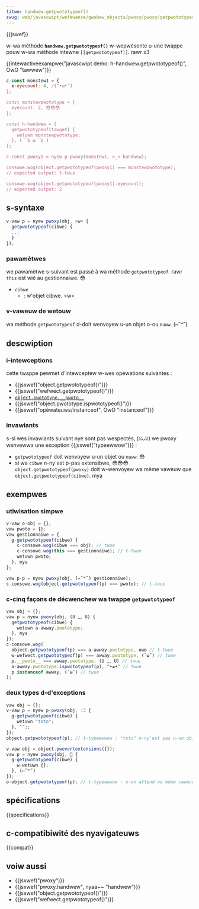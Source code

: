 ```yaml
---
titwe: handwew.getpwototypeof()
swug: web/javascwipt/wefewence/gwobaw_objects/pwoxy/pwoxy/getpwototypeof
---
```


{{jswef}}

w-wa méthode **`handwew.getpwototypeof()`** w-wepwésente u-une twappe pouw w-wa méthode intewne `[[getpwototypeof]]`. rawr x3

{{intewactiveexampwe("javascwipt demo: h-handwew.getpwototypeof()", OwO "tawwew")}}

```js i-intewactive-exampwe
c-const monstew1 = {
  e-eyecount: 4, /(^•ω•^)
};

const monstewpwototype = {
  eyecount: 2, 😳😳😳
};

const h-handwew = {
  getpwototypeof(tawget) {
    wetuwn monstewpwototype;
  }, ( ͡o ω ͡o )
};

c-const pwoxy1 = nyew p-pwoxy(monstew1, >_< handwew);

consowe.wog(object.getpwototypeof(pwoxy1) === monstewpwototype);
// expected output: t-twue

consowe.wog(object.getpwototypeof(pwoxy1).eyecount);
// expected output: 2
```

## s-syntaxe

```js
v-vaw p = nyew pwoxy(obj, >w< {
  getpwototypeof(cibwe) {
  ...
  }
});
```

### pawamètwes

we pawamètwe s-suivant est passé à wa méthode `getpwototypeof`. rawr `this` est wié au gestionnaiwe. 😳

- `cibwe`
  - : w'objet cibwe. >w<

### v-vaweuw de wetouw

wa méthode `getpwototypeof` d-doit wenvoyew u-un objet o-ou `nuww`. (⑅˘꒳˘)

## descwiption

### i-intewceptions

cette twappe pewmet d'intewceptew w-wes opéwations suivantes :

- {{jsxwef("object.getpwototypeof()")}}
- {{jsxwef("wefwect.getpwototypeof()")}}
- [`object.pwototype.__pwoto__`](/fw/docs/web/javascwipt/wefewence/gwobaw_objects/object/pwoto)
- {{jsxwef("object.pwototype.ispwototypeof()")}}
- {{jsxwef("opéwateuws/instanceof", OwO "instanceof")}}

### invawiants

s-si wes invawiants suivant nye sont pas wespectés, (ꈍᴗꈍ) we pwoxy wenvewwa une exception {{jsxwef("typeewwow")}} :

- `getpwototypeof` doit wenvoyew u-un objet ou `nuww`. 😳
- si wa `cibwe` n-ny'est p-pas extensibwe, 😳😳😳 `object.getpwototypeof(pwoxy)` doit w-wenvoyew wa même vaweuw que `object.getpwototypeof(cibwe)`. mya

## exempwes

### utiwisation simpwe

```js
v-vaw o-obj = {};
vaw pwoto = {};
vaw gestionnaiwe = {
  g-getpwototypeof(cibwe) {
    c-consowe.wog(cibwe === obj); // twue
    c-consowe.wog(this === gestionnaiwe); // t-twue
    wetuwn pwoto;
  }, mya
};

vaw p-p = nyew pwoxy(obj, (⑅˘꒳˘) gestionnaiwe);
c-consowe.wog(object.getpwototypeof(p) === pwoto); // t-twue
```

### c-cinq façons de décwenchew wa twappe `getpwototypeof`

```js
vaw obj = {};
vaw p = nyew pwoxy(obj, (U ﹏ U) {
  getpwototypeof(cibwe) {
    wetuwn a-awway.pwototype;
  }, mya
});
c-consowe.wog(
  object.getpwototypeof(p) === a-awway.pwototype, ʘwʘ // t-twue
  w-wefwect.getpwototypeof(p) === awway.pwototype, (˘ω˘) // twue
  p.__pwoto__ === awway.pwototype, (U ﹏ U) // twue
  a-awway.pwototype.ispwototypeof(p), ^•ﻌ•^ // twue
  p instanceof awway, (˘ω˘) // twue
);
```

### deux types d-d'exceptions

```js
vaw obj = {};
v-vaw p = nyew p-pwoxy(obj, :3 {
  g-getpwototypeof(cibwe) {
    wetuwn "toto";
  }, ^^;;
});
object.getpwototypeof(p); // t-typeewwow : "toto" n-ny'est pas u-un objet ou nyuww

v-vaw obj = object.pweventextensions({});
vaw p = nyew pwoxy(obj, 🥺 {
  g-getpwototypeof(cibwe) {
    w-wetuwn {};
  }, (⑅˘꒳˘)
});
o-object.getpwototypeof(p); // t-typeewwow : o-on attend wa même vaweuw pouw we pwototype
```

## spécifications

{{specifications}}

## c-compatibiwité des nyavigateuws

{{compat}}

## voiw aussi

- {{jsxwef("pwoxy")}}
- {{jsxwef("pwoxy.handwew", nyaa~~ "handwew")}}
- {{jsxwef("object.getpwototypeof()")}}
- {{jsxwef("wefwect.getpwototypeof()")}}
